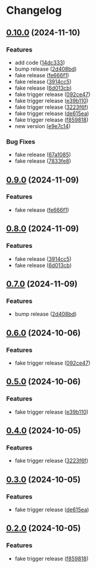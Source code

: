 # Changelog

## [0.10.0](https://github.com/tareks/sample_gem/compare/sample_gem-v0.9.0...sample_gem/v0.10.0) (2024-11-10)


### Features

* add code ([14dc333](https://github.com/tareks/sample_gem/commit/14dc3335ca34d1538e28e26189d0b053b173e5f5))
* bump release ([2d408bd](https://github.com/tareks/sample_gem/commit/2d408bd45b1085e5727b32af4774988f1aa9a05b))
* fake release ([fe666f1](https://github.com/tareks/sample_gem/commit/fe666f150baab666f0745212cf47f4ab353c2671))
* fake release ([3914cc5](https://github.com/tareks/sample_gem/commit/3914cc5781597e59d099d79c792c769cf7f760d2))
* fake release ([6d013cb](https://github.com/tareks/sample_gem/commit/6d013cbfdfb7c1be50ff64e204b8640fcea23db0))
* fake trigger release ([092ce47](https://github.com/tareks/sample_gem/commit/092ce472a28b2983ff26a73a416bf924ce802d37))
* fake trigger release ([e39b110](https://github.com/tareks/sample_gem/commit/e39b110840b46c1af579de9d03bf31fd94f11edb))
* fake trigger release ([3223f6f](https://github.com/tareks/sample_gem/commit/3223f6fb1d1fb19e22b3d14a6762627e044c0104))
* fake trigger release ([de615ea](https://github.com/tareks/sample_gem/commit/de615eaeda8a0bd2dd2e469f845ed6f4514a85ec))
* fake trigger release ([f859818](https://github.com/tareks/sample_gem/commit/f859818083134c21944b6e6514750cb51b227573))
* new version ([e9e7c14](https://github.com/tareks/sample_gem/commit/e9e7c143935412faaac854a5bb6c45ecd6f16a78))


### Bug Fixes

* fake release ([67a1085](https://github.com/tareks/sample_gem/commit/67a1085411289759c397fc20cdbc6da69bc0a622))
* fake release ([7833fe8](https://github.com/tareks/sample_gem/commit/7833fe8ad4340b74fd926ebf5a32e6663bd4c2c1))

## [0.9.0](https://github.com/tareks/sample_gem/compare/v0.8.0...v0.9.0) (2024-11-09)


### Features

* fake release ([fe666f1](https://github.com/tareks/sample_gem/commit/fe666f150baab666f0745212cf47f4ab353c2671))

## [0.8.0](https://github.com/tareks/sample_gem/compare/v0.7.0...v0.8.0) (2024-11-09)


### Features

* fake release ([3914cc5](https://github.com/tareks/sample_gem/commit/3914cc5781597e59d099d79c792c769cf7f760d2))
* fake release ([6d013cb](https://github.com/tareks/sample_gem/commit/6d013cbfdfb7c1be50ff64e204b8640fcea23db0))

## [0.7.0](https://github.com/tareks/sample_gem/compare/v0.6.0...v0.7.0) (2024-11-09)


### Features

* bump release ([2d408bd](https://github.com/tareks/sample_gem/commit/2d408bd45b1085e5727b32af4774988f1aa9a05b))

## [0.6.0](https://github.com/tareks/sample_gem/compare/v0.5.0...v0.6.0) (2024-10-06)


### Features

* fake trigger release ([092ce47](https://github.com/tareks/sample_gem/commit/092ce472a28b2983ff26a73a416bf924ce802d37))

## [0.5.0](https://github.com/tareks/sample_gem/compare/v0.4.0...v0.5.0) (2024-10-06)


### Features

* fake trigger release ([e39b110](https://github.com/tareks/sample_gem/commit/e39b110840b46c1af579de9d03bf31fd94f11edb))

## [0.4.0](https://github.com/tareks/sample_gem/compare/v0.3.0...v0.4.0) (2024-10-05)


### Features

* fake trigger release ([3223f6f](https://github.com/tareks/sample_gem/commit/3223f6fb1d1fb19e22b3d14a6762627e044c0104))

## [0.3.0](https://github.com/tareks/sample_gem/compare/v0.2.0...v0.3.0) (2024-10-05)


### Features

* fake trigger release ([de615ea](https://github.com/tareks/sample_gem/commit/de615eaeda8a0bd2dd2e469f845ed6f4514a85ec))

## [0.2.0](https://github.com/tareks/sample_gem/compare/0.1.4...v0.2.0) (2024-10-05)


### Features

* fake trigger release ([f859818](https://github.com/tareks/sample_gem/commit/f859818083134c21944b6e6514750cb51b227573))
